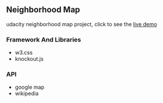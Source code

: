 ## Neighborhood Map

udacity neighborhood map project, click to see the [live demo](https://blastz.github.io/neighborhood-map-knockout/)

### Framework And Libraries

- w3.css
- knockout.js

### API

- google map
- wikipedia
